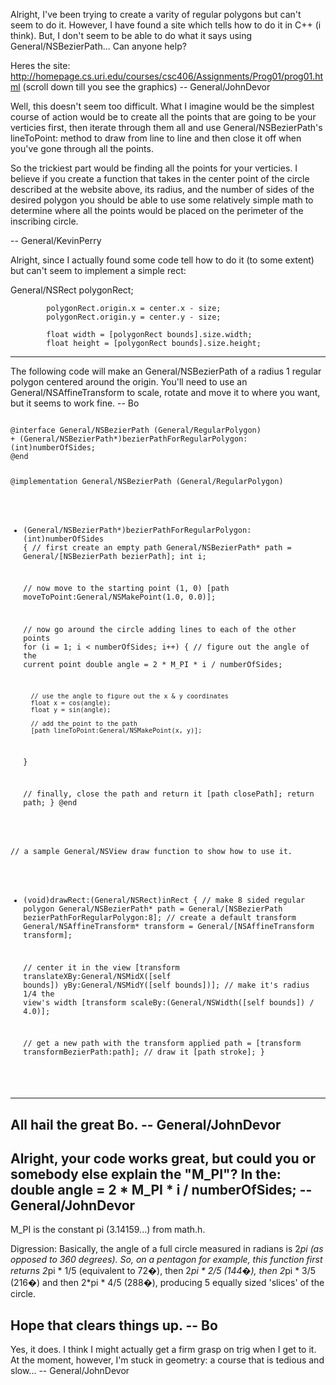 

Alright, I've been trying to create a varity of regular polygons but can't seem to do it. However, I have found a site which tells how to do it in C++ (i think). But, I don't seem to be able to do what it says using General/NSBezierPath... Can anyone help?

Heres the site: http://homepage.cs.uri.edu/courses/csc406/Assignments/Prog01/prog01.html
(scroll down till you see the graphics)
-- General/JohnDevor

Well, this doesn't seem too difficult. What I imagine would be the simplest course of action would be to create all the points that are going to be your verticies first, then iterate through them all and use General/NSBezierPath's lineToPoint: method to draw from line to line and then close it off when you've gone through all the points.

So the trickiest part would be finding all the points for your verticies. I believe if you create a function that takes in the center point of the circle described at the website above, its radius, and the number of sides of the desired polygon you should be able to use some relatively simple math to determine where all the points would be placed on the perimeter of the inscribing circle.

-- General/KevinPerry

Alright, since I actually found some code tell how to do it (to some extent) but can't seem to implement a simple rect:
    
General/NSRect polygonRect;
            
            polygonRect.origin.x = center.x - size;
            polygonRect.origin.y = center.y - size;
            
            float width = [polygonRect bounds].size.width;
            float height = [polygonRect bounds].size.height;


----

The following code will make an General/NSBezierPath of a radius 1 regular polygon centered around the origin.  You'll need to use an General/NSAffineTransform to scale, rotate and move it to where you want, but it seems to work fine. -- Bo
    
<code>
@interface General/NSBezierPath (General/RegularPolygon)
+ (General/NSBezierPath*)bezierPathForRegularPolygon:(int)numberOfSides;
@end

@implementation General/NSBezierPath (General/RegularPolygon)
+ (General/NSBezierPath*)bezierPathForRegularPolygon:(int)numberOfSides
{
	// first create an empty path
	General/NSBezierPath* path = General/[NSBezierPath bezierPath];
	int i;

	// now move to the starting point (1, 0)
	[path moveToPoint:General/NSMakePoint(1.0, 0.0)];

	// now go around the circle adding lines to each of the other points
	for (i = 1; i < numberOfSides; i++) {
		// figure out the angle of the current point
		double angle = 2 * M_PI * i  / numberOfSides;

		// use the angle to figure out the x & y coordinates
		float x = cos(angle);
		float y = sin(angle);

		// add the point to the path
		[path lineToPoint:General/NSMakePoint(x, y)];
	}

	// finally, close the path and return it
	[path closePath];
	return path;
}
@end

// a sample General/NSView draw function to show how to use it.
- (void)drawRect:(General/NSRect)inRect
{
	// make 8 sided regular polygon
	General/NSBezierPath* path = General/[NSBezierPath bezierPathForRegularPolygon:8];
	// create a default transform
	General/NSAffineTransform* transform = General/[NSAffineTransform transform];

	// center it in the view
	[transform translateXBy:General/NSMidX([self bounds]) yBy:General/NSMidY([self bounds])];
	// make it's radius 1/4 the view's width
	[transform scaleBy:(General/NSWidth([self bounds]) / 4.0)];

	// get a new path with the transform applied
	path = [transform transformBezierPath:path];
	// draw it
	[path stroke];
}

</code>

----
All hail the great Bo. -- General/JohnDevor
----
Alright, your code works great, but could you or somebody else explain the "M_PI"? In the:     double angle = 2 * M_PI * i  / numberOfSides;
-- General/JohnDevor
----
M_PI is the constant pi (3.14159...) from math.h.

Digression: Basically, the angle of a full circle measured in radians is 2*pi (as opposed to 360 degrees).  So, on a pentagon for example, this function first returns 2*pi * 1/5 (equivalent to 72�), then 2*pi * 2/5 (144�), then 2*pi * 3/5 (216�) and then 2*pi * 4/5 (288�), producing 5 equally sized 'slices' of the circle.  

Hope that clears things up.  -- Bo
----
Yes, it does. I think I might actually get a firm grasp on trig when I get to it. At the moment, however, I'm stuck in geometry: a course that is tedious and  slow... -- General/JohnDevor